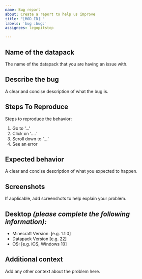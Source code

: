 ```yaml
---
name: Bug report
about: Create a report to help us improve
title: "[MOD_ID] "
labels: 'bug :bug:'
assignees: legopitstop

---
```


## Name of the datapack
The name of the datapack that you are having an issue with.

## Describe the bug
A clear and concise description of what the bug is.

## Steps To Reproduce
Steps to reproduce the behavior:
1. Go to '...'
2. Click on '....'
3. Scroll down to '....'
4. See an error

## Expected behavior
A clear and concise description of what you expected to happen.

## Screenshots
If applicable, add screenshots to help explain your problem.

## Desktop *(please complete the following information):*
 - Minecraft Version: [e.g. 1.1.0]
 - Datapack Version [e.g. 22]
 - OS: [e.g. iOS, Windows 10]

## Additional context
Add any other context about the problem here.
